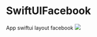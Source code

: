 # SwiftUIFacebook
App swiftui layout facebook
![](https://pandao.github.io/editor.md/examples/images/4.jpg)
